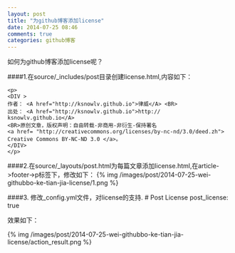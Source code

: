 ```yaml
---
layout: post
title: "为github博客添加license"
date: 2014-07-25 08:46
comments: true
categories: github博客
---
```

如何为github博客添加license呢？

<!--more-->

####1.在source/_includes/post目录创建license.html,内容如下：

    <p> 
    <DIV >
    作者： <A href="http://ksnowlv.github.io">律威</A> <BR>
    出处： <A href="http://ksnowlv.github.io">http://    ksnowlv.github.io</A> 
    <BR>原创文章，版权声明：自由转载-非商用-非衍生-保持署名
    <a href= "http://creativecommons.org/licenses/by-nc-nd/3.0/deed.zh"> Creative Commons BY-NC-ND 3.0 </a>。 
    </DIV>
    </p>


####2.在source/_layouts/post.html为每篇文章添加license.html,在article->footer->p标签下，修改如下：
  {% img /images/post/2014-07-25-wei-githubbo-ke-tian-jia-license/1.png %}

####3. 修改_config.yml文件，对license的支持.
    # Post License
    post_license: true

效果如下：

 {% img /images/post/2014-07-25-wei-githubbo-ke-tian-jia-license/action_result.png %}